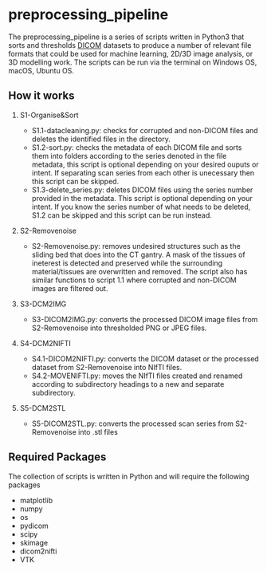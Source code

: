 # preprocessing_pipeline

The preprocessing_pipeline is a series of scripts written in Python3 that sorts and thresholds [DICOM](https://www.dicomstandard.org/about/) datasets to produce a number of relevant file formats that could be used for machine learning, 2D/3D image analysis, or 3D modelling work. The scripts can be run via the terminal on Windows OS, macOS, Ubuntu OS.

## How it works
1) S1-Organise&Sort
    - S1.1-datacleaning.py: checks for corrupted and non-DICOM files and deletes the identified files in the directory.
    - S1.2-sort.py: checks the metadata of each DICOM file and sorts them into folders according to the series denoted in the file metadata, this script is optional    depending on your desired ouputs or intent. If separating scan series from each other is unecessary then this script can be skipped.
    - S1.3-delete_series.py: deletes DICOM files using the series number provided in the metadata. This script is optional depending on your intent. If you know the series number of what needs to be deleted, S1.2 can be skipped and this script can be run instead. 

2) S2-Removenoise
    - S2-Removenoise.py: removes undesired structures such as the sliding bed that does into the CT gantry. A mask of the tissues of ineterest is detected and preserved while the surrounding material/tissues are overwritten and removed. The script also has similar functions to script 1.1 where corrupted and non-DICOM images are filtered out.

3) S3-DCM2IMG
    - S3-DICOM2IMG.py: converts the processed DICOM image files from S2-Removenoise into thresholded PNG or JPEG files.
    
4) S4-DCM2NIFTI
    - S4.1-DICOM2NIFTI.py: converts the DICOM dataset or the processed dataset from S2-Removenoise into NIfTI files.
    - S4.2-MOVENIFTI.py: moves the NIfTI files created and renamed according to subdirectory headings to a new and separate subdirectory.

5) S5-DCM2STL
    - S5-DICOM2STL.py: converts the processed scan series from S2-Removenoise into .stl files


## Required Packages
The collection of scripts is written in Python and will require the following packages
- matplotlib
- numpy
- os
- pydicom
- scipy
- skimage
- dicom2nifti
- VTK

